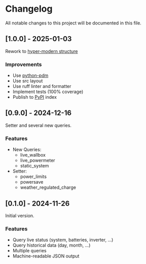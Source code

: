 # Changelog

All notable changes to this project will be documented in this file.

## [1.0.0] - 2025-01-03

Rework to [hyper-modern structure](https://cjolowicz.github.io/posts/hypermodern-python-01-setup/)

### Improvements
- Use [python-pdm](https://pdm-project.org/)
- Use src layout
- Use ruff linter and formatter
- Implement tests (100% coverage)
- Publish to [PyPI](https://pypi.org/) index

## [0.9.0] - 2024-12-16

Setter and several new queries.

### Features
- New Queries:
  - live_wallbox
  - live_powermeter
  - static_system
- Setter:
  - power_limits
  - powersave
  - weather_regulated_charge

## [0.1.0] - 2024-11-26

Initial version.

### Features
- Query live status (system, batteries, inverter, ...)
- Query historical data (day, month, ...)
- Multiple queries
- Machine-readable JSON output
